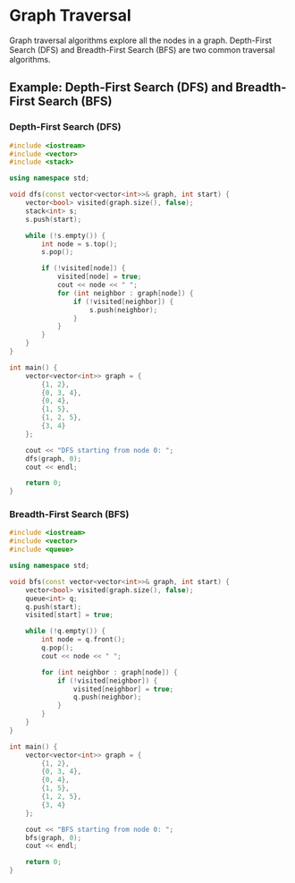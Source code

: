 # Graph Traversal

Graph traversal algorithms explore all the nodes in a graph. Depth-First Search (DFS) and Breadth-First Search (BFS) are two common traversal algorithms.

## Example: Depth-First Search (DFS) and Breadth-First Search (BFS)

### Depth-First Search (DFS)

```cpp
#include <iostream>
#include <vector>
#include <stack>

using namespace std;

void dfs(const vector<vector<int>>& graph, int start) {
    vector<bool> visited(graph.size(), false);
    stack<int> s;
    s.push(start);

    while (!s.empty()) {
        int node = s.top();
        s.pop();

        if (!visited[node]) {
            visited[node] = true;
            cout << node << " ";
            for (int neighbor : graph[node]) {
                if (!visited[neighbor]) {
                    s.push(neighbor);
                }
            }
        }
    }
}

int main() {
    vector<vector<int>> graph = {
        {1, 2},
        {0, 3, 4},
        {0, 4},
        {1, 5},
        {1, 2, 5},
        {3, 4}
    };

    cout << "DFS starting from node 0: ";
    dfs(graph, 0);
    cout << endl;

    return 0;
}
```

### Breadth-First Search (BFS)

```cpp
#include <iostream>
#include <vector>
#include <queue>

using namespace std;

void bfs(const vector<vector<int>>& graph, int start) {
    vector<bool> visited(graph.size(), false);
    queue<int> q;
    q.push(start);
    visited[start] = true;

    while (!q.empty()) {
        int node = q.front();
        q.pop();
        cout << node << " ";

        for (int neighbor : graph[node]) {
            if (!visited[neighbor]) {
                visited[neighbor] = true;
                q.push(neighbor);
            }
        }
    }
}

int main() {
    vector<vector<int>> graph = {
        {1, 2},
        {0, 3, 4},
        {0, 4},
        {1, 5},
        {1, 2, 5},
        {3, 4}
    };

    cout << "BFS starting from node 0: ";
    bfs(graph, 0);
    cout << endl;

    return 0;
}
```


